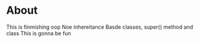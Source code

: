 # About
This is finmishing oop
Noe inhereitance
Basde classes, super() method and class
This is gonna be fun